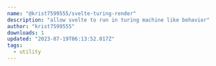 ```yaml
---
name: "@krist7599555/svelte-turing-render"
description: "allow svelte to run in turing machine like behavior"
author: "krist7599555"
downloads: 1
updated: "2023-07-19T06:13:52.017Z"
tags: 
  - utility
---
```

